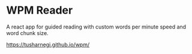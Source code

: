 # WPM Reader

A react app for guided reading with custom words per minute speed and word chunk size.

https://tusharnegi.github.io/wpm/